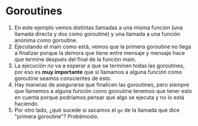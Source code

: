 # Goroutines

1. En este ejemplo vemos distintas llamadas a una misma función (una llamada directa y dos como goroutine) y una llamada a una función anónima como goroutine.  
2. Ejecutando el main como está, vemos que la primera goroutine no llega a finalizar porque la demora que tiene entre mensaje y mensaje hace que termine después del final de la función main.  
3. La ejecución no va a esperar a que se terminen todas las goroutines, por eso es **muy importante** que si llamamos a alguna función como goroutine seamos conscientes de esto.  
4. Hay maneras de asegurarse que finalicen las goroutines, pero siempre que llamemos a alguna función como goroutine tenemos que tener esto en cuenta porque podríamos pensar que algo se ejecuta y no lo está haciendo.  
5. Por otro lado, ¿qué sucede si sacamos el `go` de la llamada que dice "primera goroutine"? Probémoslo.  
